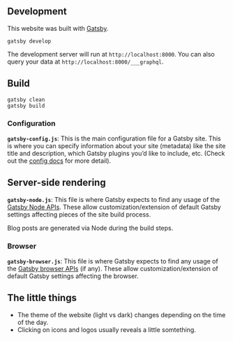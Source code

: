## Development

This website was built with [Gatsby](./GATSBY.md).

    gatsby develop

The development server will run at `http://localhost:8000`.
You can also query your data at `http://localhost:8000/___graphql`.

## Build

    gatsby clean
    gatsby build

### Configuration

**`gatsby-config.js`**: This is the main configuration file for a Gatsby site. This is where you can specify information about your site (metadata) like the site title and description, which Gatsby plugins you’d like to include, etc. (Check out the [config docs](https://www.gatsbyjs.org/docs/gatsby-config/) for more detail).

## Server-side rendering

**`gatsby-node.js`**: This file is where Gatsby expects to find any usage of the [Gatsby Node APIs](https://www.gatsbyjs.org/docs/node-apis/). These allow customization/extension of default Gatsby settings affecting pieces of the site build process.

Blog posts are generated via Node during the build steps.

### Browser

**`gatsby-browser.js`**: This file is where Gatsby expects to find any usage of the [Gatsby browser APIs](https://www.gatsbyjs.org/docs/browser-apis/) (if any). These allow customization/extension of default Gatsby settings affecting the browser.

## The little things

-   The theme of the website (light vs dark) changes depending on the time of the day.
-   Clicking on icons and logos usually reveals a little somtething.
